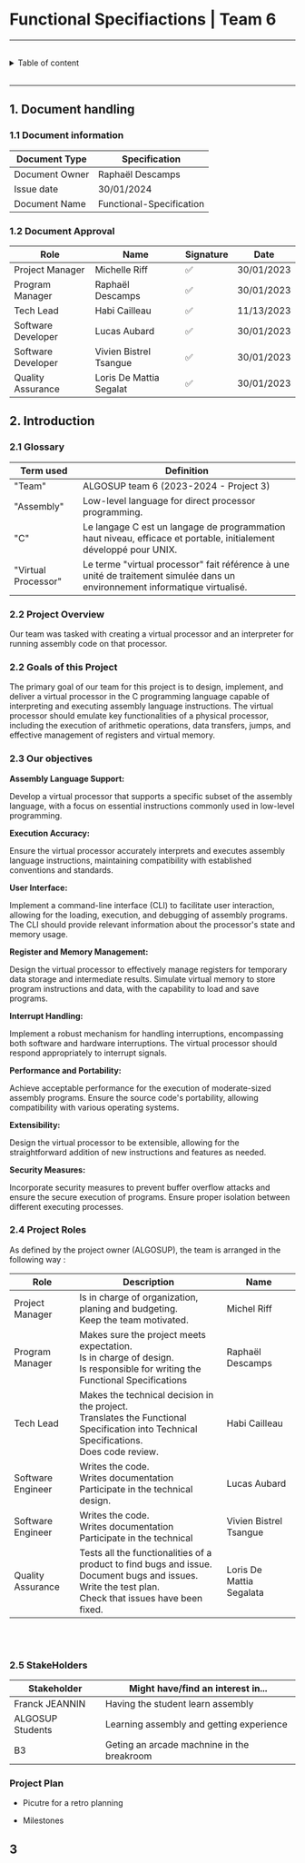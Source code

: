 # Functional Specifiactions | Team 6 

---

<br>
<details>
<summary> Table of content </summary>

- [Functional Specifications | Team 6]
(#functional-specifications--team-4)
    - [Table of content](#Table of content)
    

</details>
</br>

---
## 1. Document handling 

### 1.1 Document information 

| Document Type | Specification |
|---|---|
| Document Owner | Raphaël Descamps |
| Issue date | 30/01/2024 |
| Document Name | Functional-Specification|


### 1.2 Document Approval

| Role | Name | Signature | Date |
|---|---|---|---|
| Project Manager | Michelle Riff | ✅ | 30/01/2023 |
| Program Manager | Raphaël Descamps| ✅ |30/01/2023 |
| Tech Lead | Habi Cailleau | ✅ | 11/13/2023 |
| Software Developer | Lucas Aubard | ✅ | 30/01/2023 |
| Software Developer | Vivien Bistrel Tsangue |✅ | 30/01/2023|
| Quality Assurance | Loris De Mattia Segalat | ✅ | 30/01/2023 |


## 2. Introduction

### 2.1 Glossary

| Term used | Definition |
|---|---|
| "Team" | ALGOSUP team 6 (2023-2024 - Project 3) |
| "Assembly" | Low-level language for direct processor programming. |
| "C" | Le langage C est un langage de programmation haut niveau, efficace et portable, initialement développé pour UNIX. |
| "Virtual Processor" | Le terme "virtual processor" fait référence à une unité de traitement simulée dans un environnement informatique virtualisé. |

### 2.2 Project Overview 

Our team was tasked with creating a virtual processor and an interpreter for running assembly code on 
that processor.


### 2.2 Goals of this Project
The primary goal of our team for this project is to design, implement, and deliver a virtual processor in the C programming language capable of interpreting and executing assembly language instructions. The virtual processor should emulate key functionalities of a physical processor, including the execution of arithmetic operations, data transfers, jumps, and effective management of registers and virtual memory.

### 2.3 Our objectives

<b>Assembly Language Support:</b>

Develop a virtual processor that supports a specific subset of the assembly language, with a focus on essential instructions commonly used in low-level programming.

<b>Execution Accuracy:</b>

Ensure the virtual processor accurately interprets and executes assembly language instructions, maintaining compatibility with established conventions and standards.

<b>User Interface:</b>

Implement a command-line interface (CLI) to facilitate user interaction, allowing for the loading, execution, and debugging of assembly programs. The CLI should provide relevant information about the processor's state and memory usage.

<b>Register and Memory Management:</b>

Design the virtual processor to effectively manage registers for temporary data storage and intermediate results. Simulate virtual memory to store program instructions and data, with the capability to load and save programs.

<b>Interrupt Handling:</b>

Implement a robust mechanism for handling interruptions, encompassing both software and hardware interruptions. The virtual processor should respond appropriately to interrupt signals.

<b>Performance and Portability:</b>

Achieve acceptable performance for the execution of moderate-sized assembly programs. Ensure the source code's portability, allowing compatibility with various operating systems.

<b>Extensibility:</b>

Design the virtual processor to be extensible, allowing for the straightforward addition of new instructions and features as needed.

<b>Security Measures:</b>

Incorporate security measures to prevent buffer overflow attacks and ensure the secure execution of programs. Ensure proper isolation between different executing processes.


### 2.4 Project Roles 

As defined by the project owner (ALGOSUP), the team is arranged in the following way :

| Role | Description | Name |
|---|---|---|
| Project Manager | Is in charge of organization, planing and budgeting.<br>Keep the team motivated.  | Michel Riff |
| Program Manager | Makes sure the project meets expectation.<br>Is in charge of design.<br>Is responsible for writing the Functional Specifications | Raphaël Descamps |
| Tech Lead | Makes the technical decision in the project.<br>Translates the Functional Specification into Technical Specifications.<br> Does code review. | Habi Cailleau |
| Software Engineer | Writes the code.<br>Writes documentation<br>Participate in the technical design. | Lucas Aubard |
| Software Engineer | Writes the code.<br>Writes documentation<br>Participate in the technical  | Vivien Bistrel Tsangue |
| Quality Assurance |  Tests all the functionalities of a product to find bugs and issue.<br>Document bugs and issues.<br>Write the test plan.<br>Check that issues have been fixed.| Loris De Mattia Segalata |

<br></br>

### 2.5 StakeHolders 

| Stakeholder | Might have/find an interest in... |
|---|---|
| Franck JEANNIN | Having the student learn assembly  |
| ALGOSUP Students | Learning assembly and getting experience |
| B3 | Geting an arcade machnine in the breakroom |

### Project Plan 

- Picutre for a retro planning 

- Milestones 

## 3 